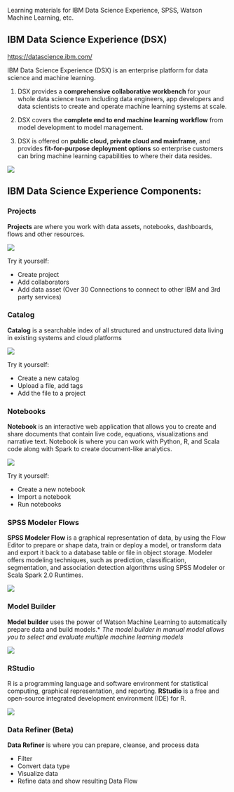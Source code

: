 Learning materials for IBM Data Science Experience, SPSS, Watson Machine Learning, etc.

## IBM Data Science Experience (DSX) 

https://datascience.ibm.com/

IBM Data Science Experience (DSX) is an enterprise platform for data science and machine learning. 

1) DSX provides a **comprehensive collaborative workbench** for your whole data science team including data engineers, app developers and data scientists to create and operate machine learning systems at scale.

2) DSX covers the **complete end to end machine learning workflow** from model development to model management.

3) DSX is offered on **public cloud, private cloud and mainframe**, and provides **fit-for-purpose deployment options** so enterprise customers can bring machine learning capabilities to where their data resides. 


![](https://github.com/mlhubca/learn/blob/master/images/dsx.png)


## IBM Data Science Experience Components: 

### Projects
**Projects** are where you work with data assets, notebooks, dashboards, flows and other resources.

![](https://github.com/mlhubca/learn/blob/master/images/projects.png)

Try it yourself:
- Create project
- Add collaborators
- Add data asset (Over 30 Connections to connect to other IBM and 3rd party services)

### Catalog
**Catalog** is a searchable index of all structured and unstructured data living in existing systems and cloud platforms

![](https://github.com/mlhubca/learn/blob/master/images/catalog.png)

Try it yourself:
- Create a new catalog
- Upload a file, add tags
- Add the file to a project

### Notebooks
**Notebook** is an interactive web application that allows you to create and share documents that contain live code, equations, visualizations and narrative text. Notebook is where you can work with Python, R, and Scala code along with Spark to create document-like analytics.

![](https://github.com/mlhubca/learn/blob/master/images/notebook.png)

Try it yourself:
- Create a new notebook
- Import a notebook
- Run notebooks

### SPSS Modeler Flows
**SPSS Modeler Flow** is a graphical representation of data, by using the Flow Editor to prepare or shape data, train or deploy a model, or transform data and export it back to a database table or file in object storage. Modeler offers modeling techniques, such as prediction, classification, segmentation, and association detection algorithms using SPSS Modeler or Scala Spark 2.0 Runtimes.

![](https://github.com/mlhubca/learn/blob/master/images/bank-churn-flow.png)

### Model Builder
**Model builder** uses the power of Watson Machine Learning to automatically prepare data and build models.*
*The model builder in manual model allows you to select and evaluate multiple machine learning models*

![](https://github.com/mlhubca/learn/blob/master/images/bank-churn-model.png)

### RStudio
R is a programming language and software environment for statistical computing, graphical representation, and reporting. **RStudio** is a free and open-source integrated development environment (IDE) for R.

![](https://github.com/mlhubca/learn/blob/master/images/rstudio.png)

### Data Refiner (Beta)
**Data Refiner** is where you can prepare, cleanse, and process data
- Filter
- Convert data type
- Visualize data
- Refine data and show resulting Data Flow


